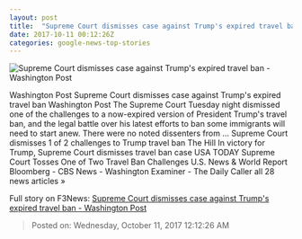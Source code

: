 ```yaml
---
layout: post
title:  "Supreme Court dismisses case against Trump's expired travel ban - Washington Post"
date: 2017-10-11 00:12:26Z
categories: google-news-top-stories
---
```


![Supreme Court dismisses case against Trump's expired travel ban - Washington Post](https://img.washingtonpost.com/rf/image_1484w/2010-2019/WashingtonPost/2017/10/10/National-Politics/Images/2017-10-10T155424Z_489951013_RC1E20942EE0_RTRMADP_3_USA-COURT.jpg?t=20170517)

Washington Post Supreme Court dismisses case against Trump's expired travel ban Washington Post The Supreme Court Tuesday night dismissed one of the challenges to a now-expired version of President Trump's travel ban, and the legal battle over his latest efforts to ban some immigrants will need to start anew. There were no noted dissenters from ... Supreme Court dismisses 1 of 2 challenges to Trump travel ban The Hill In victory for Trump, Supreme Court dismisses travel ban case USA TODAY Supreme Court Tosses One of Two Travel Ban Challenges U.S. News & World Report Bloomberg - CBS News - Washington Examiner - The Daily Caller all 28 news articles »


Full story on F3News: [Supreme Court dismisses case against Trump's expired travel ban - Washington Post](http://www.f3nws.com/n/ERJyRH)

> Posted on: Wednesday, October 11, 2017 12:12:26 AM
